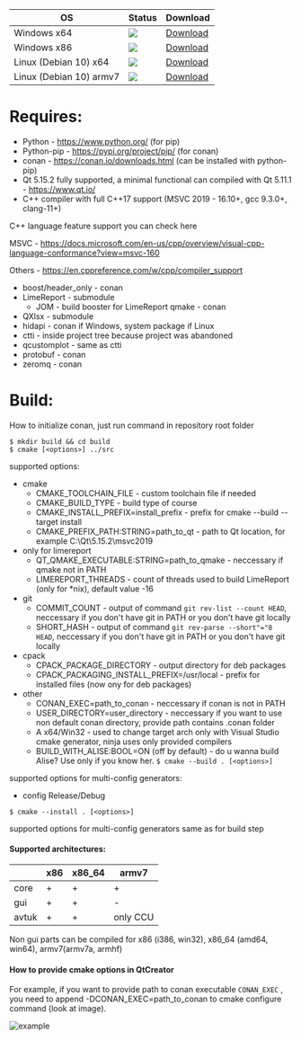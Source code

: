 | OS | Status | Download |
|----------|--------|----------|
| Windows x64 | [![](http://172.16.31.73:27015/app/rest/builds/buildType:Coma_WindowsBuild_Develop_BuildX64/statusIcon.svg)](http://172.16.31.73:27015/buildConfiguration/Coma_WindowsBuild_Develop_BuildX64) | [Download](file://///Rserver/av-tuk/SOFT/AVTUK-S/) |
| Windows x86 | [![](http://172.16.31.73:27015/app/rest/builds/buildType:Coma_WindowsBuild_Develop_BuildX86/statusIcon.svg)](http://172.16.31.73:27015/buildConfiguration/Coma_WindowsBuild_Develop_BuildX86) | [Download](file://///Rserver/av-tuk/SOFT/AVTUK-S/) |
| Linux (Debian 10) x64 | [![](http://172.16.31.73:27015/app/rest/builds/buildType:Coma_LinuxBuild_Develop_BuildX64/statusIcon.svg)](http://172.16.31.73:27015/buildConfiguration/Coma_LinuxBuild_Develop_BuildX64) | [Download](file://///Rserver/av-tuk/SOFT/AVTUK-S/) |
| Linux (Debian 10) armv7 | [![](http://172.16.31.73:27015/app/rest/builds/buildType:Coma_LinuxBuild_Develop_BuildArmv7a/statusIcon.svg)](http://172.16.31.73:27015/admin/editBuildRunners.html?id=buildType:Coma_LinuxBuild_AliseZero_BuildArmv7a) | [Download](file://///Rserver/av-tuk/SOFT/AVTUK-S/) |

# Requires:  

- Python - https://www.python.org/ (for pip)
- Python-pip - https://pypi.org/project/pip/ (for conan)
- conan - https://conan.io/downloads.html (can be installed with python-pip)
- Qt 5.15.2 fully supported, a minimal functional can compiled with Qt 5.11.1 - https://www.qt.io/ 
- C++ compiler with full C++17 support (MSVC 2019 - 16.10+, gcc 9.3.0+, clang-11+)

C++ language feature support you can check here

MSVC - https://docs.microsoft.com/en-us/cpp/overview/visual-cpp-language-conformance?view=msvc-160

Others - https://en.cppreference.com/w/cpp/compiler_support

* boost/header_only - conan
* LimeReport - submodule
  * JOM - build booster for LimeReport qmake - conan
* QXlsx - submodule
* hidapi - conan if Windows, system package if Linux
* ctti - inside project tree because project was abandoned
* qcustomplot - same as ctti 
* protobuf - conan
* zeromq - conan
# Build: 
How to initialize conan, just run command in repository root folder


```
$ mkdir build && cd build
$ cmake [<options>] ../src 
```


supported options:
* cmake
  * CMAKE_TOOLCHAIN_FILE - custom toolchain file if needed
  * CMAKE_BUILD_TYPE - build type of course
  * CMAKE_INSTALL_PREFIX=install_prefix - prefix for cmake --build --target install
  * CMAKE_PREFIX_PATH:STRING=path_to_qt - path to Qt location, for example C:\Qt\5.15.2\msvc2019
* only for limereport
  * QT_QMAKE_EXECUTABLE:STRING=path_to_qmake - neccessary if qmake not in PATH
  * LIMEREPORT_THREADS - count of threads used to build LimeReport (only for *nix), default value -16
* git 
  * COMMIT_COUNT - output of command ```git rev-list --count HEAD```, neccessary if you don't have git in PATH or you don't have git locally
  * SHORT_HASH - output of command ```git rev-parse --short"="8 HEAD```, neccessary if you don't have git in PATH or you don't have git locally
* cpack
  * CPACK_PACKAGE_DIRECTORY - output directory for deb packages
  * CPACK_PACKAGING_INSTALL_PREFIX=/usr/local - prefix for installed files (now ony for deb packages)
* other
  * CONAN_EXEC=path_to_conan - neccessary if conan is not in PATH
  * USER_DIRECTORY=user_directory - neccessary if you want to use non default conan directory, provide path contains .conan folder
  * A x64/Win32 - used to change target arch only with Visual Studio cmake generator, ninja uses only provided compilers
  * BUILD_WITH_ALISE:BOOL=ON (off by default) - do u wanna build Alise? Use only if you know her.
```$ cmake --build . [<options>]```

supported options for multi-config generators:
* config Release/Debug

```$ cmake --install . [<options>]```

supported options for multi-config generators same as for build step


#### Supported architectures:
|       | x86  | x86_64 | armv7    |
| ----- | ---- | ------ | -------- |
| core  | +    | +      | +        |
| gui   | +    | +      | -        |
| avtuk | +    | +      | only CCU |

Non gui parts can be compiled for x86 (i386, win32), x86_64 (amd64, win64), armv7(armv7a, armhf)

#### How to provide cmake options in QtCreator 

For example, if you want to provide path to conan executable ```CONAN_EXEC``` , you need to append -DCONAN_EXEC=path_to_conan to cmake configure command (look at image).

![example](example.jpg)

